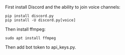 First install Discord and the ability to join voice channels:
```
pip install discord.py
pip install -U discord.py[voice]
```
Then install ffmpeg:
```
sudo apt install ffmpeg
```
Then add bot token to api_keys.py.